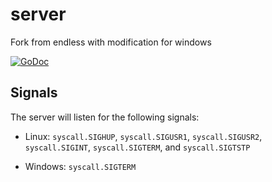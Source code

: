 # server

Fork from endless with modification for windows

[![GoDoc](https://godoc.org/github.com/fvbock/endless?status.svg)](https://godoc.org/github.com/fvbock/endless)


## Signals

The server will listen for the following signals: 
- Linux:
`syscall.SIGHUP`, `syscall.SIGUSR1`, `syscall.SIGUSR2`, `syscall.SIGINT`, `syscall.SIGTERM`, and `syscall.SIGTSTP`

- Windows:
  `syscall.SIGTERM`